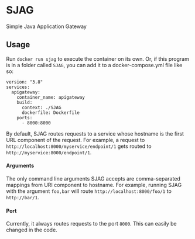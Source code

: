 # SJAG
Simple Java Application Gateway


## Usage
Run `docker run sjag` to execute the container on its own.
Or, if this program is in a folder called `SJAG`, you can add it to a docker-compose.yml file like so: 
```
version: "3.8"
services:
  apigateway:
    container_name: apigateway
    build:
      context: ./SJAG
      dockerfile: Dockerfile
    ports:
      - 8000:8000
```


By default, SJAG routes requests to a service whose hostname is the first URL component of the request.
For example, a request to `http://localhost:8000/myservice/endpoint/1` gets routed to `http://myservice:8000/endpoint/1`.

#### Arguments
The only command line arguments SJAG accepts are comma-separated mappings from URI component to hostname.
For example, running SJAG with the argument `foo,bar` will route `http://localhost:8000/foo/1` to `http://bar/1`.

#### Port
Currently, it always routes requests to the port `8000`. This can easily be changed in the code.
